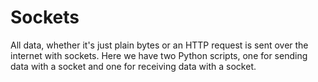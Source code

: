 # Sockets

All data, whether it's just plain bytes or an HTTP request is sent over the internet with sockets. Here we have two Python scripts, one for sending data with a socket and one for receiving data with a socket.

